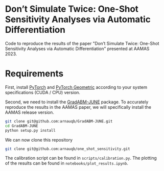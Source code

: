 # Don’t Simulate Twice: One-Shot Sensitivity Analyses via Automatic Differentiation

Code to reproduce the results of the paper "Don’t Simulate Twice: One-Shot Sensitivity Analyses via Automatic Differentiation" presented at AAMAS 2023.

# Requirements

First, install [PyTorch](pytorch.org/) and [PyTorch Geometric](https://pytorch-geometric.readthedocs.io/en/latest/) according to your system specifications (CUDA / CPU) version.

Second, we need to install the [GradABM-JUNE](https://github.com/arnauqb/GradABM-JUNE) package. To accurately reproduce the results in the AAMAS paper, we will specifically install the AAMAS release version.

```bash
git clone git@github.com:arnauqb/GradABM-JUNE.git
cd GradABM-JUNE
python setup.py install
```

We can now clone this repository

```bash
git clone git@github.com:arnauqb/one_shot_sensitivity.git
```

The calibration script can be found in `scripts/calibration.py`. The plotting of the results can be found in `notebooks/plot_results.ipynb`.
